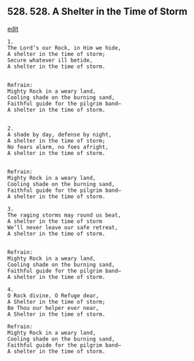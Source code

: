 
## 528.  528. A Shelter in the Time of Storm
[edit](https://docs.google.com/document/d/1acXNVLkT%2DoEhqvSQvvRiEd1RTg_AL7Zg/edit?mode=html)






    1.
    The Lord’s our Rock, in Him we hide,
    A shelter in the time of storm;
    Secure whatever ill betide,
    A shelter in the time of storm.


    Refrain:
    Mighty Rock in a weary land,
    Cooling shade on the burning sand,
    Faithful guide for the pilgrim band—
    A shelter in the time of storm.


    2.
    A shade by day, defense by night,
    A shelter in the time of storm;
    No fears alarm, no foes afright,
    A shelter in the time of storm.


    Refrain:
    Mighty Rock in a weary land,
    Cooling shade on the burning sand,
    Faithful guide for the pilgrim band—
    A shelter in the time of storm.

    3.
    The raging storms may round us beat,
    A shelter in the time of storm
    We’ll never leave our safe retreat,
    A shelter in the time of storm.


    Refrain:
    Mighty Rock in a weary land,
    Cooling shade on the burning sand,
    Faithful guide for the pilgrim band—
    A shelter in the time of storm.

    4.
    O Rock divine, O Refuge dear,
    A Shelter in the time of storm;
    Be Thou our helper ever near,
    A Shelter in the time of storm.

    Refrain:
    Mighty Rock in a weary land,
    Cooling shade on the burning sand,
    Faithful guide for the pilgrim band—
    A shelter in the time of storm.

